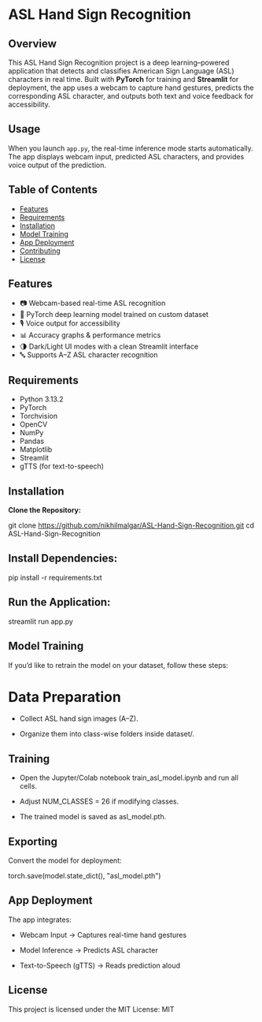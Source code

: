 # ASL Hand Sign Recognition

## Overview

This ASL Hand Sign Recognition project is a deep learning–powered application that detects and classifies American Sign Language (ASL) characters in real time. Built with **PyTorch** for training and **Streamlit** for deployment, the app uses a webcam to capture hand gestures, predicts the corresponding ASL character, and outputs both text and voice feedback for accessibility.

## Usage

When you launch `app.py`, the real-time inference mode starts automatically. The app displays webcam input, predicted ASL characters, and provides voice output of the prediction.

## Table of Contents

- [Features](#features)
- [Requirements](#requirements)
- [Installation](#installation)
- [Model Training](#model-training)
- [App Deployment](#app-deployment)
- [Contributing](#contributing)
- [License](#license)

## Features

- 📷 Webcam-based real-time ASL recognition
- 🧠 PyTorch deep learning model trained on custom dataset
- 🎙️ Voice output for accessibility
- 📊 Accuracy graphs & performance metrics
- 🌗 Dark/Light UI modes with a clean Streamlit interface
- 🔤 Supports A–Z ASL character recognition

## Requirements

- Python 3.13.2
- PyTorch
- Torchvision
- OpenCV
- NumPy
- Pandas
- Matplotlib
- Streamlit
- gTTS (for text-to-speech)

## Installation

**Clone the Repository:**

git clone https://github.com/nikhilmalgar/ASL-Hand-Sign-Recognition.git
cd ASL-Hand-Sign-Recognition

## Install Dependencies:

pip install -r requirements.txt

## Run the Application:

streamlit run app.py

## Model Training

If you’d like to retrain the model on your dataset, follow these steps:

# Data Preparation

- Collect ASL hand sign images (A–Z).

- Organize them into class-wise folders inside dataset/.

## Training

- Open the Jupyter/Colab notebook train_asl_model.ipynb and run all cells.

- Adjust NUM_CLASSES = 26 if modifying classes.

- The trained model is saved as asl_model.pth.

## Exporting

Convert the model for deployment:

torch.save(model.state_dict(), "asl_model.pth")

## App Deployment

The app integrates:

- Webcam Input → Captures real-time hand gestures

- Model Inference → Predicts ASL character

- Text-to-Speech (gTTS) → Reads prediction aloud

## License

This project is licensed under the MIT License: MIT

